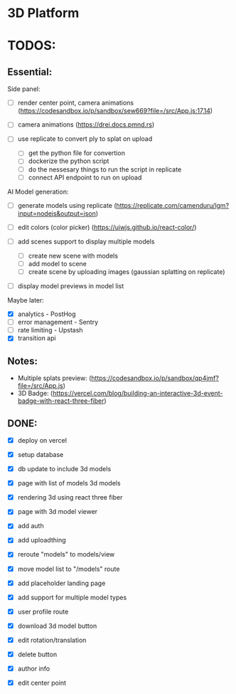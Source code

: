 # 3D Platform

# TODOS:

## Essential:

Side panel:

- [ ] render center point, camera animations (https://codesandbox.io/p/sandbox/sew669?file=/src/App.js:17,14)
- [ ] camera animations (https://drei.docs.pmnd.rs)

- [ ] use replicate to convert ply to splat on upload
  - [ ] get the python file for convertion
  - [ ] dockerize the python script
  - [ ] do the nessesary things to run the script in replicate
  - [ ] connect API endpoint to run on upload

AI Model generation:
- [ ] generate models using replicate (https://replicate.com/camenduru/lgm?input=nodejs&output=json)

- [ ] edit colors (color picker) (https://uiwjs.github.io/react-color/)

- [ ] add scenes support to display multiple models
  - [ ] create new scene with models
  - [ ] add model to scene
  - [ ] create scene by uploading images (gaussian splatting on replicate)

- [ ] display model previews in model list


Maybe later:
- [x] analytics - PostHog
- [ ] error management - Sentry
- [ ] rate limiting - Upstash
- [x] transition api

## Notes:

- Multiple splats preview: (https://codesandbox.io/p/sandbox/qp4jmf?file=/src/App.js)
- 3D Badge: (https://vercel.com/blog/building-an-interactive-3d-event-badge-with-react-three-fiber)

## DONE:

- [x] deploy on vercel
- [x] setup database

- [x] db update to include 3d models


- [x] page with list of models 3d models
- [x] rendering 3d using react three fiber
- [x] page with 3d model viewer

- [x] add auth
- [x] add uploadthing

- [x] reroute "models" to models/view
- [x] move model list to "/models" route
- [x] add placeholder landing page
- [x] add support for multiple model types

- [x] user profile route

- [x] download 3d model button

- [x] edit rotation/translation

- [x] delete button

- [x] author info

- [x] edit center point